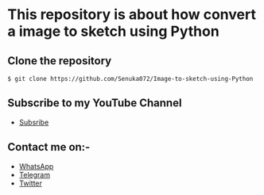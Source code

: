 # This repository is about how convert a image to sketch using Python

## Clone the repository
```
$ git clone https://github.com/Senuka072/Image-to-sketch-using-Python
```
## Subscribe to my YouTube Channel
* [Subsribe](https://www.youtube.com/c/SenukaThisathFernando)

## Contact me on:-

* [WhatsApp](https://api.whatsapp.com/send/?phone=%2B94710548515&text&type=phone_number&app_absent=0)
* [Telegram](https://t.me/SenukaThisath)
* [Twitter](https://twitter.com/SenukaThisath)
